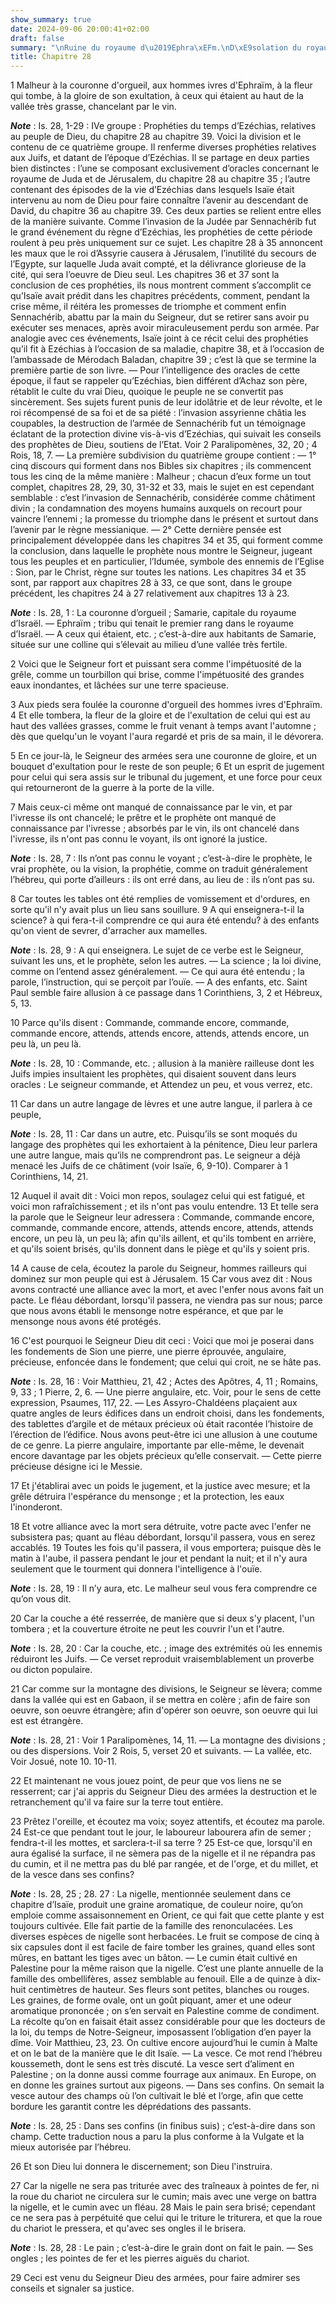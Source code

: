 ```yaml
---
show_summary: true
date: 2024-09-06 20:00:41+02:00
draft: false
summary: "\nRuine du royaume d\u2019Ephra\xEFm.\nD\xE9solation du royaume de Juda.\n"
title: Chapitre 28
---
```





1 Malheur à la couronne d'orgueil, aux hommes ivres d'Ephraïm, à la fleur qui tombe, à la gloire de son exultation, à ceux qui étaient au haut de la vallée très grasse, chancelant par le vin.

***Note*** :  Is. 28, 1-29 : IVe groupe : Prophéties du temps d’Ezéchias, relatives au peuple de Dieu, du chapitre 28 au chapitre 39. Voici la division et le contenu de ce quatrième groupe. Il renferme diverses prophéties relatives aux Juifs, et datant de l’époque d’Ezéchias. Il se partage en deux parties bien distinctes : l’une se composant exclusivement d’oracles concernant le royaume de Juda et de Jérusalem, du chapitre 28 au chapitre 35 ; l’autre contenant des épisodes de la vie d’Ezéchias dans lesquels Isaïe était intervenu au nom de Dieu pour faire connaître l’avenir au descendant de David, du chapitre 36 au chapitre 39. Ces deux parties se relient entre elles de la manière suivante. Comme l’invasion de la Judée par Sennachérib fut le grand événement du règne d’Ezéchias, les prophéties de cette période roulent à peu près uniquement sur ce sujet. Les chapitre 28 à 35 annoncent les maux que le roi d’Assyrie causera à Jérusalem, l’inutilité du secours de l’Egypte, sur laquelle Juda avait compté, et la délivrance
glorieuse de la cité, qui sera l’oeuvre de Dieu seul. Les chapitres 36 et 37 sont la conclusion de ces prophéties, ils nous montrent comment s’accomplit ce qu’Isaïe avait prédit dans les chapitres précédents, comment, pendant la crise même, il réitéra les promesses de triomphe et comment enfin Sennachérib, abattu par la main du Seigneur, dut se retirer sans avoir pu exécuter ses menaces, après avoir miraculeusement perdu son armée. Par analogie avec ces événements, Isaïe joint à ce récit celui des prophéties qu’il fit à Ezéchias à l’occasion de sa maladie, chapitre 38, et à l’occasion de l’ambassade de Mérodach Baladan, chapitre 39 ; c’est là que se termine la première partie de son livre. ― Pour l’intelligence des oracles de cette époque, il faut se rappeler qu’Ezéchias, bien différent d’Achaz son père, rétablit le culte du vrai Dieu, quoique le peuple ne se convertit pas sincèrement. Ses sujets furent punis de leur idolâtrie et de leur révolte, et le roi récompensé de sa foi et de sa piété : l’invasion
assyrienne châtia les coupables, la destruction de l’armée de Sennachérib fut un témoignage éclatant de la protection divine vis-à-vis d’Ezéchias, qui suivait les conseils des prophètes de Dieu, soutiens de l’Etat. Voir 2 Paralipomènes, 32, 20 ; 4 Rois, 18, 7. ― La première subdivision du quatrième groupe contient : ― 1° cinq discours qui forment dans nos Bibles six chapitres ; ils commencent tous les cinq de la même manière : Malheur ; chacun d’eux forme un tout complet, chapitres 28, 29, 30, 31-32 et 33, mais le sujet en est cependant semblable : c’est l’invasion de Sennachérib, considérée comme châtiment divin ; la condamnation des moyens humains auxquels on recourt pour vaincre l’ennemi ; la promesse du triomphe dans le présent et surtout dans l’avenir par le règne messianique. ― 2° Cette dernière pensée est principalement développée dans les chapitres 34 et 35, qui forment comme la conclusion, dans laquelle le prophète nous montre le Seigneur, jugeant tous les peuples et en particulier, l’Idumée,
symbole des ennemis de l’Eglise : Sion, par le Christ, règne sur toutes les nations. Les chapitres 34 et 35 sont, par rapport aux chapitres 28 à 33, ce que sont, dans le groupe précédent, les chapitres 24 à 27 relativement aux chapitres 13 à 23.

***Note*** :  Is. 28, 1 : La couronne d’orgueil ; Samarie, capitale du royaume d’Israël. ― Ephraïm ; tribu qui tenait le premier rang dans le royaume d’Israël. ― A ceux qui étaient, etc. ; c’est-à-dire aux habitants de Samarie, située sur une colline qui s’élevait au milieu d’une vallée très fertile.

2 Voici que le Seigneur fort et puissant sera comme l'impétuosité de la grêle, comme un tourbillon qui brise, comme l'impétuosité des grandes eaux inondantes, et lâchées sur une terre spacieuse.


3 Aux pieds sera foulée la couronne d'orgueil des hommes ivres d'Ephraïm. 4 Et elle tombera, la fleur de la gloire et de l'exultation de celui qui est au haut des vallées grasses, comme le fruit venant à temps avant l'automne ; dès que quelqu'un le voyant l'aura regardé et pris de sa main, il le dévorera.


5 En ce jour-là, le Seigneur des armées sera une couronne de gloire, et un bouquet d'exultation pour le reste de son peuple; 6 Et un esprit de jugement pour celui qui sera assis sur le tribunal du jugement, et une force pour ceux qui retourneront de la guerre à la porte de la ville.


7 Mais ceux-ci même ont manqué de connaissance par le vin, et par l'ivresse ils ont chancelé; le prêtre et le prophète ont manqué de connaissance par l'ivresse ; absorbés par le vin, ils ont chancelé dans l'ivresse, ils n'ont pas connu le voyant, ils ont ignoré la justice.

***Note*** :  Is. 28, 7 : Ils n’ont pas connu le voyant ; c’est-à-dire le prophète, le vrai prophète, ou la vision, la prophétie, comme on traduit généralement l’hébreu, qui porte d’ailleurs : ils ont erré dans, au lieu de : ils n’ont pas su.

8 Car toutes les tables ont été remplies de vomissement et d'ordures, en sorte qu'il n'y avait plus un lieu sans souillure. 9 A qui enseignera-t-il la science? à qui fera-t-il comprendre ce qui aura été entendu? à des enfants qu'on vient de sevrer, d'arracher aux mamelles.

***Note*** :  Is. 28, 9 : A qui enseignera. Le sujet de ce verbe est le Seigneur, suivant les uns, et le prophète, selon les autres. ― La science ; la loi divine, comme on l’entend assez généralement. ― Ce qui aura été entendu ; la parole, l’instruction, qui se perçoit par l’ouïe. ― A des enfants, etc. Saint Paul semble faire allusion à ce passage dans 1 Corinthiens, 3, 2 et Hébreux, 5, 13.

10 Parce qu'ils disent : Commande, commande encore, commande, commande encore, attends, attends encore, attends, attends encore, un peu là, un peu là.

***Note*** :  Is. 28, 10 : Commande, etc. ; allusion à la manière railleuse dont les Juifs impies insultaient les prophètes, qui disaient souvent dans leurs oracles : Le seigneur commande, et Attendez un peu, et vous verrez, etc.


11 Car dans un autre langage de lèvres et une autre langue, il parlera à ce peuple,

***Note*** :  Is. 28, 11 : Car dans un autre, etc. Puisqu’ils se sont moqués du langage des prophètes qui les exhortaient à la pénitence, Dieu leur parlera une autre langue, mais qu’ils ne comprendront pas. Le seigneur a déjà menacé les Juifs de ce châtiment (voir Isaïe, 6, 9-10). Comparer à 1 Corinthiens, 14, 21.

12 Auquel il avait dit : Voici mon repos, soulagez celui qui est fatigué, et voici mon rafraîchissement ; et ils n'ont pas voulu entendre. 13 Et telle sera la parole que le Seigneur leur adressera : Commande, commande encore, commande, commande encore, attends, attends encore, attends, attends encore, un peu là, un peu là; afin qu'ils aillent, et qu'ils tombent en arrière, et qu'ils soient brisés, qu'ils donnent dans le piège et qu'ils y soient pris.


14 A cause de cela, écoutez la parole du Seigneur, hommes railleurs qui dominez sur mon peuple qui est à Jérusalem. 15 Car vous avez dit : Nous avons contracté une alliance avec la mort, et avec l'enfer nous avons fait un pacte. Le fléau débordant, lorsqu'il passera, ne viendra pas sur nous; parce que nous avons établi le mensonge notre espérance, et que par le mensonge nous avons été protégés.


16 C'est pourquoi le Seigneur Dieu dit ceci : Voici que moi je poserai dans les fondements de Sion une pierre, une pierre éprouvée, angulaire, précieuse, enfoncée dans le fondement; que celui qui croit, ne se hâte pas.

***Note*** :  Is. 28, 16 : Voir Matthieu, 21, 42 ; Actes des Apôtres, 4, 11 ; Romains, 9, 33 ; 1 Pierre, 2, 6. ― Une pierre angulaire, etc. Voir, pour le sens de cette expression, Psaumes, 117, 22. ― Les Assyro-Chaldéens plaçaient aux quatre angles de leurs édifices dans un endroit choisi, dans les fondements, des tablettes d’argile et de métaux précieux où était racontée l’histoire de l’érection de l’édifice. Nous avons peut-être ici une allusion à une coutume de ce genre. La pierre angulaire, importante par elle-même, le devenait encore davantage par les objets précieux qu’elle conservait. ― Cette pierre précieuse désigne ici le Messie.

17 Et j'établirai avec un poids le jugement, et la justice avec mesure; et la grêle détruira l'espérance du mensonge ; et la protection, les eaux l'inonderont.


18 Et votre alliance avec la mort sera détruite, votre pacte avec l'enfer ne subsistera pas; quant au fléau débordant, lorsqu'il passera, vous en serez accablés. 19 Toutes les fois qu'il passera, il vous emportera; puisque dès le matin à l'aube, il passera pendant le jour et pendant la nuit; et il n'y aura seulement que le tourment qui donnera l'intelligence à l'ouïe.

***Note*** :  Is. 28, 19 : Il n’y aura, etc. Le malheur seul vous fera comprendre ce qu’on vous dit.

20 Car la couche a été resserrée, de manière que si deux s'y placent, l'un tombera ; et la couverture étroite ne peut les couvrir l'un et l'autre.

***Note*** :  Is. 28, 20 : Car la couche, etc. ; image des extrémités où les ennemis réduiront les Juifs. ― Ce verset reproduit vraisemblablement un proverbe ou dicton populaire.


21 Car comme sur la montagne des divisions, le Seigneur se lèvera; comme dans la vallée qui est en Gabaon, il se mettra en colère ; afin de faire son oeuvre, son oeuvre étrangère; afin d'opérer son oeuvre, son oeuvre qui lui est est étrangère.

***Note*** :  Is. 28, 21 : Voir 1 Paralipomènes, 14, 11. ― La montagne des divisions ; ou des dispersions. Voir 2 Rois, 5, verset 20 et suivants. ― La vallée, etc. Voir Josué, note 10. 10-11.

22 Et maintenant ne vous jouez point, de peur que vos liens ne se resserrent; car j'ai appris du Seigneur Dieu des armées la destruction et le retranchement qu'il va faire sur la terre tout entière.


23 Prêtez l'oreille, et écoutez ma voix; soyez attentifs, et écoutez ma parole. 24 Est-ce que pendant tout le jour, le laboureur labourera afin de semer ; fendra-t-il les mottes, et sarclera-t-il sa terre ? 25 Est-ce que, lorsqu'il en aura égalisé la surface, il ne sèmera pas de la nigelle et il ne répandra pas du cumin, et il ne mettra pas du blé par rangée, et de l'orge, et du millet, et de la vesce dans ses confins?

***Note*** :  Is. 28, 25 ; 28. 27 : La nigelle, mentionnée seulement dans ce chapitre d’Isaïe, produit une graine aromatique, de couleur noire, qu’on emploie comme assaisonnement en Orient, ce qui fait que cette plante y est toujours cultivée. Elle fait partie de la famille des renonculacées. Les diverses espèces de nigelle sont herbacées. Le fruit se compose de cinq à six capsules dont il est facile de faire tomber les graines, quand elles sont mûres, en battant les tiges avec un bâton. ― Le cumin était cultivé en Palestine pour la même raison que la nigelle. C’est une plante annuelle de la famille des ombellifères, assez semblable au fenouil. Elle a de quinze à dix-huit centimètres de hauteur. Ses fleurs sont petites, blanches ou rouges. Les graines, de forme ovale, ont un goût piquant, amer et une odeur aromatique prononcée ; on s’en servait en Palestine comme de condiment. La récolte qu’on en faisait était assez considérable pour que les docteurs de la loi, du temps de Notre-Seigneur, imposassent l’obligation d’en
payer la dîme. Voir Matthieu, 23, 23. On cultive encore aujourd’hui le cumin à Malte et on le bat de la manière que le dit Isaïe. ― La vesce. Ce mot rend l’hébreu koussemeth, dont le sens est très discuté. La vesce sert d’aliment en Palestine ; on la donne aussi comme fourrage aux animaux. En Europe, on en donne les graines surtout aux pigeons. ― Dans ses confins. On semait la vesce autour des champs où l’on cultivait le blé et l’orge, afin que cette bordure les garantit contre les déprédations des passants.

***Note*** :  Is. 28, 25 : Dans ses confins (in finibus suis) ; c’est-à-dire dans son champ. Cette traduction nous a paru la plus conforme à la Vulgate et la mieux autorisée par l’hébreu.

26 Et son Dieu lui donnera le discernement; son Dieu l'instruira.


27 Car la nigelle ne sera pas triturée avec des traîneaux à pointes de fer, ni la roue du chariot ne circulera sur le cumin; mais avec une verge on battra la nigelle, et le cumin avec un fléau. 28 Mais le pain sera brisé; cependant ce ne sera pas à perpétuité que celui qui le triture le triturera, et que la roue du chariot le pressera, et qu'avec ses ongles il le brisera.

***Note*** :  Is. 28, 28 : Le pain ; c’est-à-dire le grain dont on fait le pain. ― Ses ongles ; les pointes de fer et les pierres aiguës du chariot.

29 Ceci est venu du Seigneur Dieu des armées, pour faire admirer ses conseils et signaler sa justice.

